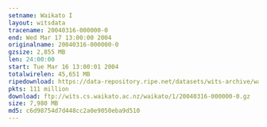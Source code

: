 ```yaml
---
setname: Waikato I
layout: witsdata
tracename: 20040316-000000-0
end: Wed Mar 17 13:00:00 2004
originalname: 20040316-000000-0
gzsize: 2,855 MB
len: 24:00:00
start: Tue Mar 16 13:00:01 2004
totalwirelen: 45,651 MB
ripedownload: https://data-repository.ripe.net/datasets/wits-archive/waikato/1/20040316-000000-0.gz
pkts: 111 million
download: ftp://wits.cs.waikato.ac.nz/waikato/1/20040316-000000-0.gz
size: 7,980 MB
md5: c6d98754d7d448cc2a0e9050eba9d510
---
```

